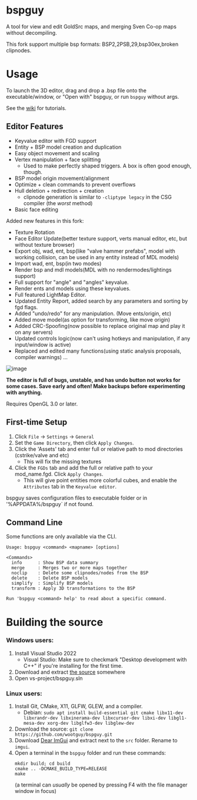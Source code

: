 # bspguy
A tool for view and edit GoldSrc maps, and merging Sven Co-op maps without decompiling.

This fork support multiple bsp formats: BSP2,2PSB,29,bsp30ex,broken clipnodes.

# Usage
To launch the 3D editor, drag and drop a .bsp file onto the executable/window, or "Open with" bspguy, or run `bspguy` without args.

See the [wiki](https://github.com/wootguy/bspguy/wiki) for tutorials.

## Editor Features
- Keyvalue editor with FGD support
- Entity + BSP model creation and duplication
- Easy object movement and scaling
- Vertex manipulation + face splitting
    - Used to make perfectly shaped triggers. A box is often good enough, though.
- BSP model origin movement/alignment
- Optimize + clean commands to prevent overflows
- Hull deletion + redirection + creation
  - clipnode generation is similar to `-cliptype legacy` in the CSG compiler (the _worst_ method)
- Basic face editing

Added new features in this fork:
- Texture Rotation
- Face Editor Update(better texture support, verts manual editor, etc, but without texture browser)
- Export obj, wad, ent, bsp(like "valve hammer prefabs", model with working collision, can be used in any entity instead of MDL models)
- Import wad, ent, bsp(in two modes)
- Render bsp and mdl models(MDL with no rendermodes/lightings support)
- Full support for "angle" and "angles" keyvalue.
- Render ents and models using these keyvalues.
- Full featured LightMap Editor.
- Updated Entity Report, added search by any parameters and sorting by fgd flags.
- Added "undo/redo" for any manipulation. (Move ents/origin, etc)
- Added move model(as option for transforming, like move origin)
- Added CRC-Spoofing(now possible to replace original map and play it on any servers)
- Updated controls logic(now can't using hotkeys and manipulation, if any input/window is active)
- Replaced and edited many functions(using static analysis proposals, compiler warnings)
...

![image](https://user-images.githubusercontent.com/12087544/88471604-1768ac80-cec0-11ea-9ce5-13095e843ce7.png)

**The editor is full of bugs, unstable, and has undo button not works for some cases. 
Save early and often! Make backups before experimenting with anything.**

Requires OpenGL 3.0 or later.

## First-time Setup
1. Click `File` -> `Settings` -> `General`
2. Set the `Game Directory`, then click `Apply Changes`.
3. Click the 'Assets' tab and enter full or relative path to mod directories (cstrike/valve and etc)
    - This will fix the missing textures
4. Click the `FGDs` tab and add the full or relative path to your mod_name.fgd. Click `Apply Changes`.
    - This will give point entities more colorful cubes, and enable the `Attributes` tab in the `Keyvalue editor`.

bspguy saves configuration files to executable folder or in '%APPDATA%/bspguy` if not found.


## Command Line
Some functions are only available via the CLI.

```
Usage: bspguy <command> <mapname> [options]

<Commands>
  info      : Show BSP data summary
  merge     : Merges two or more maps together
  noclip    : Delete some clipnodes/nodes from the BSP
  delete    : Delete BSP models
  simplify  : Simplify BSP models
  transform : Apply 3D transformations to the BSP

Run 'bspguy <command> help' to read about a specific command.
```

# Building the source
### Windows users:
1. Install Visual Studio 2022
    * Visual Studio: Make sure to checkmark "Desktop development with C++" if you're installing for the first time. 
2. Download and extract [the source](https://github.com/UnrealKaraulov/newbspguy/archive/master.zip) somewhere
3. Open vs-project/bspguy.sln

### Linux users:
1. Install Git, CMake, X11, GLFW, GLEW, and a compiler.
    * Debian: `sudo apt install build-essential git cmake libx11-dev libxrandr-dev libxinerama-dev libxcursor-dev libxi-dev libgl1-mesa-dev xorg-dev libglfw3-dev libglew-dev`
2. Download the source: `git clone https://github.com/wootguy/bspguy.git`
3. Download [Dear ImGui](https://github.com/ocornut/imgui/releases/tag/v1.81) and extract next to the `src` folder. Rename to `imgui`.
4. Open a terminal in the `bspguy` folder and run these commands:
    ```
    mkdir build; cd build
    cmake .. -DCMAKE_BUILD_TYPE=RELEASE
    make
    ```
    (a terminal can _usually_ be opened by pressing F4 with the file manager window in focus)
